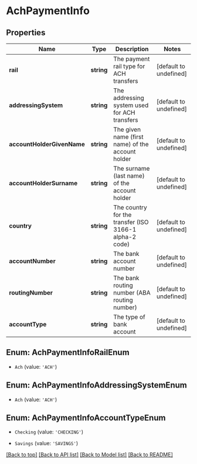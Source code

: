 # AchPaymentInfo

## Properties

|Name | Type | Description | Notes|
|------------ | ------------- | ------------- | -------------|
|**rail** | **string** | The payment rail type for ACH transfers | [default to undefined]|
|**addressingSystem** | **string** | The addressing system used for ACH transfers | [default to undefined]|
|**accountHolderGivenName** | **string** | The given name (first name) of the account holder | [default to undefined]|
|**accountHolderSurname** | **string** | The surname (last name) of the account holder | [default to undefined]|
|**country** | **string** | The country for the transfer (ISO 3166-1 alpha-2 code) | [default to undefined]|
|**accountNumber** | **string** | The bank account number | [default to undefined]|
|**routingNumber** | **string** | The bank routing number (ABA routing number) | [default to undefined]|
|**accountType** | **string** | The type of bank account | [default to undefined]|


## Enum: AchPaymentInfoRailEnum


* `Ach` (value: `'ACH'`)



## Enum: AchPaymentInfoAddressingSystemEnum


* `Ach` (value: `'ACH'`)



## Enum: AchPaymentInfoAccountTypeEnum


* `Checking` (value: `'CHECKING'`)

* `Savings` (value: `'SAVINGS'`)





[[Back to top]](#) [[Back to API list]](../../README.md#documentation-for-api-endpoints) [[Back to Model list]](../../README.md#documentation-for-models) [[Back to README]](../../README.md)
